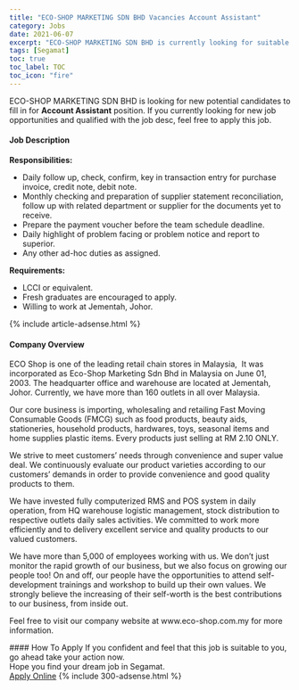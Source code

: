 ```yaml
---
title: "ECO-SHOP MARKETING SDN BHD Vacancies Account Assistant" 
category: Jobs 
date: 2021-06-07 
excerpt: "ECO-SHOP MARKETING SDN BHD is currently looking for suitable person to fill in the Account Assistant which based in Segamat" 
tags: [Segamat] 
toc: true 
toc_label: TOC 
toc_icon: "fire" 
--- 
```


<p>ECO-SHOP MARKETING SDN BHD is looking for new potential candidates to fill in for <b>Account Assistant</b> position. If you currently looking for new job opportunities and qualified with the job desc, feel free to apply this job.
</p><div><div><h4>Job Description</h4></div><div><div><span><div><p><strong>Responsibilities:</strong></p><ul><li>Daily follow up, check, confirm, key in transaction entry for purchase invoice, credit note, debit note.</li><li>Monthly checking and preparation of supplier statement reconciliation, follow up with related department or supplier for the documents yet to receive.</li><li>Prepare the payment voucher before the team schedule deadline.</li><li>Daily highlight of problem facing or problem notice and report to superior.</li><li>Any other ad-hoc duties as assigned.</li></ul><p><strong>Requirements:</strong></p><ul><li>LCCI or equivalent.</li><li>Fresh graduates are encouraged to apply.</li><li>Willing to work at Jementah, Johor.</li></ul></div></span></div></div></div> 
{% include article-adsense.html %} 
<div><div><h4>Company Overview</h4></div><div><div><span><div><p>ECO Shop is one of the leading retail chain stores in Malaysia,&#160;&#160;It was incorporated as Eco-Shop Marketing Sdn Bhd in Malaysia on June 01, 2003.&#160;The headquarter office and warehouse are located at Jementah, Johor. Currently, we have more than 160 outlets in all over Malaysia.</p><p>Our core business is importing, wholesaling and retailing Fast Moving Consumable Goods (FMCG) such as food products, beauty aids, stationeries, household products, hardwares, toys, seasonal items and home supplies plastic items. Every products just selling at RM 2.10 ONLY.</p><p>We strive to meet customers&#8217; needs through convenience and super value deal. We continuously evaluate our product varieties according to our customers&#8217; demands in order to provide convenience and good quality products to them.</p><p>We have invested fully computerized RMS and POS system in daily operation, from HQ warehouse logistic management, stock distribution to respective outlets daily sales activities. We committed to work more efficiently and to delivery excellent service and quality products to our valued customers.</p><p>We have more than 5,000 of employees working with us. We don&#8217;t just monitor the rapid growth of our business, but we also focus on growing our people too! On and off, our people have the opportunities to attend self-development trainings and workshop to build up their own values. We strongly believe the increasing of their self-worth is the best contributions to our business, from inside out.</p><p>Feel free to visit our company website at www.eco-shop.com.my for more information.</p></div></span></div></div></div> 
#### How To Apply 
If you confident and feel that this job is suitable to you, go ahead take your action now. <br/> 
Hope you find your dream job in Segamat. <br/> 
<a href="https://www.jobstreet.com.my/en/job/account-assistant-4583232?jobId=jobstreet-my-job-4583232&" class="btn btn--info" target="_blank" rel="nofollow noopenner">Apply Online</a> 
{% include 300-adsense.html %} 